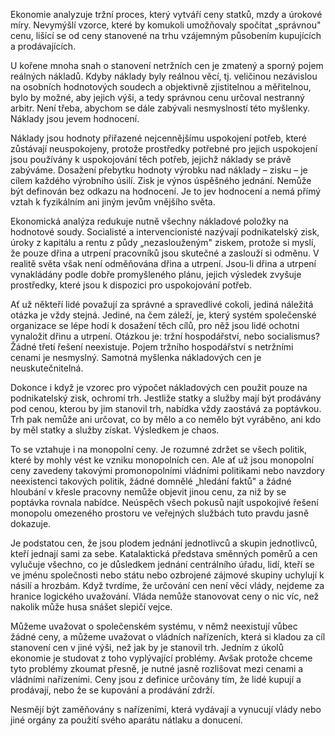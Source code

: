 Ekonomie analyzuje tržní proces, který vytváří ceny statků, mzdy a úrokové míry. Nevymýšlí vzorce, které by komukoli umožňovaly spočítat „správnou" cenu, lišící se od ceny stanovené na trhu vzájemným působením kupujících a prodávajících.

U kořene mnoha snah o stanovení netržních cen je zmatený a sporný pojem reálných nákladů. Kdyby náklady byly reálnou věcí, tj. veličinou nezávislou na osobních hodnotových soudech a objektivně zjistitelnou a měřitelnou, bylo by možné, aby jejich výši, a tedy správnou cenu určoval nestranný arbitr. Není třeba, abychom se dále zabývali nesmyslností této myšlenky. Náklady jsou jevem hodnocení.

Náklady jsou hodnoty přiřazené nejcennějšímu uspokojení potřeb, které zůstávají neuspokojeny, protože prostředky potřebné pro jejich uspokojení jsou používány k uspokojování těch potřeb, jejichž náklady se právě zabýváme. Dosažení přebytku hodnoty výrobku nad náklady – zisku – je cílem každého výrobního úsilí. Zisk je výnos úspěšného jednání. Nemůže být definován bez odkazu na hodnocení. Je to jev hodnocení a nemá přímý vztah k fyzikálním ani jiným jevům vnějšího světa.

Ekonomická analýza redukuje nutně všechny nákladové položky na hodnotové soudy. Socialisté a intervencionisté nazývají podnikatelský zisk, úroky z kapitálu a rentu z půdy „nezaslouženým" ziskem, protože si myslí, že pouze dřina a utrpení pracovníků jsou skutečné a zaslouží si odměnu. V realitě světa však není odměňována dřina a utrpení. Jsou-li dřina a utrpení vynakládány podle dobře promyšleného plánu, jejich výsledek zvyšuje prostředky, které jsou k dispozici pro uspokojování potřeb.

Ať už někteří lidé považují za správné a spravedlivé cokoli, jediná náležitá otázka je vždy stejná. Jediné, na čem záleží, je, který systém společenské organizace se lépe hodí k dosažení těch cílů, pro něž jsou lidé ochotni vynaložit dřinu a utrpení. Otázkou je: tržní hospodářství, nebo socialismus? Žádné třetí řešení neexistuje. Pojem tržního hospodářství s netržními cenami je nesmyslný. Samotná myšlenka nákladových cen je neuskutečnitelná.

Dokonce i když je vzorec pro výpočet nákladových cen použit pouze na podnikatelský zisk, ochromí trh. Jestliže statky a služby mají být prodávány pod cenou, kterou by jim stanovil trh, nabídka vždy zaostává za poptávkou. Trh pak nemůže ani určovat, co by mělo a co nemělo být vyráběno, ani kdo by měl statky a služby získat. Výsledkem je chaos.

To se vztahuje i na monopolní ceny. Je rozumné zdržet se všech politik, které by mohly vést ke vzniku monopolních cen. Ale ať už jsou monopolní ceny zavedeny takovými promonopolními vládními politikami nebo navzdory neexistenci takových politik, žádné domnělé „hledání faktů" a žádné hloubání v křesle pracovny nemůže objevit jinou cenu, za niž by se poptávka rovnala nabídce. Neúspěch všech pokusů najít uspokojivé řešení monopolu omezeného prostoru ve veřejných službách tuto pravdu jasně dokazuje.

Je podstatou cen, že jsou plodem jednání jednotlivců a skupin jednotlivců, kteří jednají sami za sebe. Katalaktická představa směnných poměrů a cen vylučuje všechno, co je důsledkem jednání centrálního úřadu, lidí, kteří se ve jménu společnosti nebo státu nebo ozbrojené zájmové skupiny uchylují k násilí a hrozbám. Když tvrdíme, že určování cen není věcí vlády, nejdeme za hranice logického uvažování. Vláda nemůže stanovovat ceny o nic víc, než nakolik může husa snášet slepičí vejce.

Můžeme uvažovat o společenském systému, v němž neexistují vůbec žádné ceny, a můžeme uvažovat o vládních nařízeních, která si kladou za cíl stanovení cen v jiné výši, než jak by je stanovil trh. Jedním z úkolů ekonomie je studovat z toho vyplývající problémy. Avšak protože chceme tyto problémy zkoumat přesně, je nutné jasně rozlišovat mezi cenami a vládními nařízeními. Ceny jsou z definice určovány tím, že lidé kupují a prodávají, nebo že se kupování a prodávání zdrží.

Nesmějí být zaměňovány s nařízeními, která vydávají a vynucují vlády nebo jiné orgány za použití svého aparátu nátlaku a donucení.